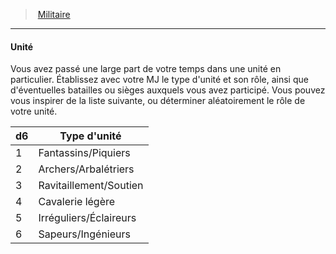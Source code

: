 ﻿---
!BackgroundSpecialtyItem
Table: >+
  |d6|Type d'unité|

  |---|---|

  |1|Fantassins/Piquiers|

  |2|Archers/Arbalétriers|

  |3|Ravitaillement/Soutien|

  |4|Cavalerie légère|

  |5|Irréguliers/Éclaireurs|

  |6|Sapeurs/Ingénieurs|

Id: background_militaire_hd.md#unité
ParentLink: background_militaire_hd.md#militaire
Name: Unité
ParentName: Militaire
NameLevel: 4
Attributes:
  Name: Unité
  Markdown: >+
    #### <!--Name-->Unité<!--/Name-->


    Vous avez passé une large part de votre temps dans une unité en particulier. Établissez avec votre MJ le type d'unité et son rôle, ainsi que d'éventuelles batailles ou sièges auxquels vous avez participé. Vous pouvez vous inspirer de la liste suivante, ou déterminer aléatoirement le rôle de votre unité.


    |d6|Type d'unité|

    |---|---|

    |1|Fantassins/Piquiers|

    |2|Archers/Arbalétriers|

    |3|Ravitaillement/Soutien|

    |4|Cavalerie légère|

    |5|Irréguliers/Éclaireurs|

    |6|Sapeurs/Ingénieurs|

  Description: >+
    Vous avez passé une large part de votre temps dans une unité en particulier. Établissez avec votre MJ le type d'unité et son rôle, ainsi que d'éventuelles batailles ou sièges auxquels vous avez participé. Vous pouvez vous inspirer de la liste suivante, ou déterminer aléatoirement le rôle de votre unité.

  Table: >+
    |d6|Type d'unité|

    |---|---|

    |1|Fantassins/Piquiers|

    |2|Archers/Arbalétriers|

    |3|Ravitaillement/Soutien|

    |4|Cavalerie légère|

    |5|Irréguliers/Éclaireurs|

    |6|Sapeurs/Ingénieurs|

AttributesDictionary: >+
  Name: Unité

  Markdown: >+

    #### <!--Name-->Unité<!--/Name-->





    Vous avez passé une large part de votre temps dans une unité en particulier. Établissez avec votre MJ le type d'unité et son rôle, ainsi que d'éventuelles batailles ou sièges auxquels vous avez participé. Vous pouvez vous inspirer de la liste suivante, ou déterminer aléatoirement le rôle de votre unité.





    |d6|Type d'unité|



    |---|---|



    |1|Fantassins/Piquiers|



    |2|Archers/Arbalétriers|



    |3|Ravitaillement/Soutien|



    |4|Cavalerie légère|



    |5|Irréguliers/Éclaireurs|



    |6|Sapeurs/Ingénieurs|



  Description: >+

    Vous avez passé une large part de votre temps dans une unité en particulier. Établissez avec votre MJ le type d'unité et son rôle, ainsi que d'éventuelles batailles ou sièges auxquels vous avez participé. Vous pouvez vous inspirer de la liste suivante, ou déterminer aléatoirement le rôle de votre unité.



  Table: >+

    |d6|Type d'unité|



    |---|---|



    |1|Fantassins/Piquiers|



    |2|Archers/Arbalétriers|



    |3|Ravitaillement/Soutien|



    |4|Cavalerie légère|



    |5|Irréguliers/Éclaireurs|



    |6|Sapeurs/Ingénieurs|



Description: >+
  Vous avez passé une large part de votre temps dans une unité en particulier. Établissez avec votre MJ le type d'unité et son rôle, ainsi que d'éventuelles batailles ou sièges auxquels vous avez participé. Vous pouvez vous inspirer de la liste suivante, ou déterminer aléatoirement le rôle de votre unité.

---
> [Militaire](hd_background_militaire.md)

---

#### Unité

Vous avez passé une large part de votre temps dans une unité en particulier. Établissez avec votre MJ le type d'unité et son rôle, ainsi que d'éventuelles batailles ou sièges auxquels vous avez participé. Vous pouvez vous inspirer de la liste suivante, ou déterminer aléatoirement le rôle de votre unité.

|d6|Type d'unité|
|---|---|
|1|Fantassins/Piquiers|
|2|Archers/Arbalétriers|
|3|Ravitaillement/Soutien|
|4|Cavalerie légère|
|5|Irréguliers/Éclaireurs|
|6|Sapeurs/Ingénieurs|

